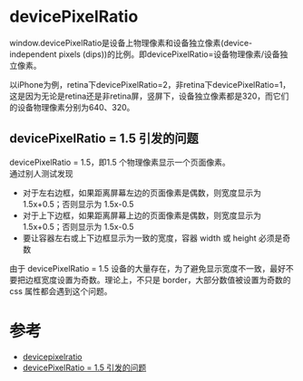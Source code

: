 # devicePixelRatio
window.devicePixelRatio是设备上物理像素和设备独立像素(device-independent pixels (dips))的比例。即devicePixelRatio=设备物理像素/设备独立像素。

以iPhone为例，retina下devicePixelRatio=2，非retina下devicePixelRatio=1，这是因为无论是retina还是非retina屏，竖屏下，设备独立像素都是320，而它们的设备物理像素分别为640、320。

## devicePixelRatio = 1.5 引发的问题
devicePixelRatio = 1.5，即1.5 个物理像素显示一个页面像素。    
通过别人测试发现
* 对于左右边框，如果距离屏幕左边的页面像素是偶数，则宽度显示为 1.5x+0.5；否则显示为 1.5x-0.5
* 对于上下边框，如果距离屏幕上边的页面像素是偶数，则宽度显示为 1.5x+0.5；否则显示为 1.5x-0.5
* 要让容器左右或上下边框显示为一致的宽度，容器 width 或 height 必须是奇数

由于 devicePixelRatio = 1.5 设备的大量存在，为了避免显示宽度不一致，最好不要把边框宽度设置为奇数。理论上，不只是 border，大部分数值被设置为奇数的 css 属性都会遇到这个问题。

# 参考
* [devicepixelratio](http://www.zhangxinxu.com/wordpress/2012/08/window-devicepixelratio/)
* [devicePixelRatio = 1.5 引发的问题](https://www.imququ.com/post/devicepixelratio-and-border-width.html)